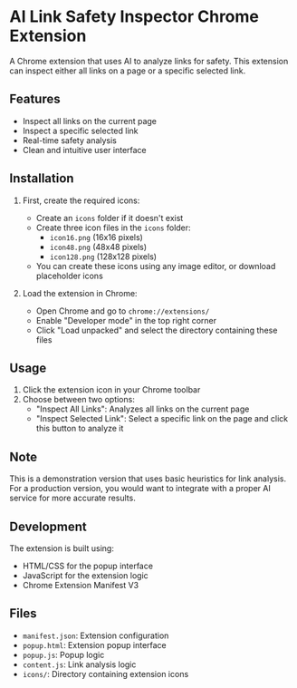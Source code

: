 # AI Link Safety Inspector Chrome Extension

A Chrome extension that uses AI to analyze links for safety. This extension can inspect either all links on a page or a specific selected link.

## Features

- Inspect all links on the current page
- Inspect a specific selected link
- Real-time safety analysis
- Clean and intuitive user interface

## Installation

1. First, create the required icons:
   - Create an `icons` folder if it doesn't exist
   - Create three icon files in the `icons` folder:
     - `icon16.png` (16x16 pixels)
     - `icon48.png` (48x48 pixels)
     - `icon128.png` (128x128 pixels)
   - You can create these icons using any image editor, or download placeholder icons

2. Load the extension in Chrome:
   - Open Chrome and go to `chrome://extensions/`
   - Enable "Developer mode" in the top right corner
   - Click "Load unpacked" and select the directory containing these files

## Usage

1. Click the extension icon in your Chrome toolbar
2. Choose between two options:
   - "Inspect All Links": Analyzes all links on the current page
   - "Inspect Selected Link": Select a specific link on the page and click this button to analyze it

## Note

This is a demonstration version that uses basic heuristics for link analysis. For a production version, you would want to integrate with a proper AI service for more accurate results.

## Development

The extension is built using:
- HTML/CSS for the popup interface
- JavaScript for the extension logic
- Chrome Extension Manifest V3

## Files

- `manifest.json`: Extension configuration
- `popup.html`: Extension popup interface
- `popup.js`: Popup logic
- `content.js`: Link analysis logic
- `icons/`: Directory containing extension icons 